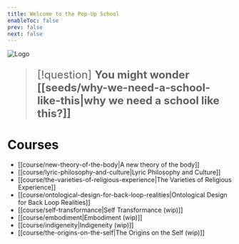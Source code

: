 ```yaml
---
title: Welcome to the Pop-Up School
enableToc: false
prev: false
next: false
---
```


<img src="/static/logo.png" alt="Logo" />

<div style="font-size: 1.5rem">

> [!question] **You might wonder [[seeds/why-we-need-a-school-like-this|why we need a school like this?]]**

</div>

# Courses

- [[course/new-theory-of-the-body|A new theory of the body]]
- [[course/lyric-philosophy-and-culture|Lyric Philosophy and Culture]]
- [[course/the-varieties-of-religious-experience|The Varieties of Religious Experience]]
- [[course/ontological-design-for-back-loop-realities|Ontological Design for Back Loop Realities]]
- [[course/self-transformance|Self Transformance (wip)]]
- [[course/embodiment|Embodiment (wip)]]
- [[course/indigeneity|Indigeneity (wip)]]
- [[course/the-origins-on-the-self|The Origins on the Self (wip)]]
